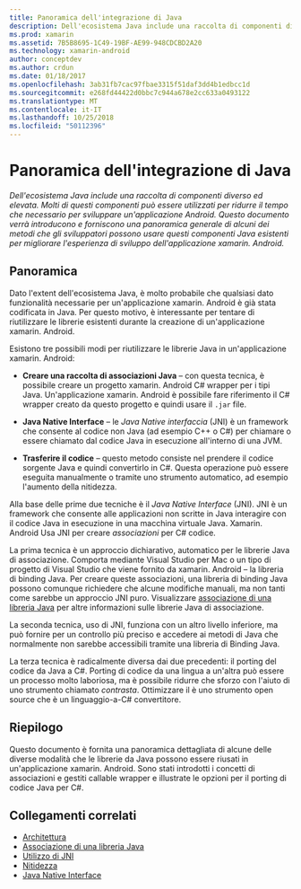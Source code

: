 ```yaml
---
title: Panoramica dell'integrazione di Java
description: Dell'ecosistema Java include una raccolta di componenti diverso ed elevata. Molti di questi componenti può essere utilizzati per ridurre il tempo che necessario per sviluppare un'applicazione Android. Questo documento verrà introducono e forniscono una panoramica generale di alcuni dei metodi che gli sviluppatori possono usare questi componenti Java esistenti per migliorare l'esperienza di sviluppo dell'applicazione xamarin. Android.
ms.prod: xamarin
ms.assetid: 7B5B8695-1C49-19BF-AE99-948CDCBD2A20
ms.technology: xamarin-android
author: conceptdev
ms.author: crdun
ms.date: 01/18/2017
ms.openlocfilehash: 3ab31fb7cac97fbae3315f51daf3dd4b1edbcc1d
ms.sourcegitcommit: e268fd44422d0bbc7c944a678e2cc633a0493122
ms.translationtype: MT
ms.contentlocale: it-IT
ms.lasthandoff: 10/25/2018
ms.locfileid: "50112396"
---
```

# <a name="java-integration-overview"></a>Panoramica dell'integrazione di Java

_Dell'ecosistema Java include una raccolta di componenti diverso ed elevata. Molti di questi componenti può essere utilizzati per ridurre il tempo che necessario per sviluppare un'applicazione Android. Questo documento verrà introducono e forniscono una panoramica generale di alcuni dei metodi che gli sviluppatori possono usare questi componenti Java esistenti per migliorare l'esperienza di sviluppo dell'applicazione xamarin. Android._


## <a name="overview"></a>Panoramica

Dato l'extent dell'ecosistema Java, è molto probabile che qualsiasi dato funzionalità necessarie per un'applicazione xamarin. Android è già stata codificata in Java. Per questo motivo, è interessante per tentare di riutilizzare le librerie esistenti durante la creazione di un'applicazione xamarin. Android. 

Esistono tre possibili modi per riutilizzare le librerie Java in un'applicazione xamarin. Android: 

-   **Creare una raccolta di associazioni Java** &ndash; con questa tecnica, è possibile creare un progetto xamarin. Android C# wrapper per i tipi Java. Un'applicazione xamarin. Android è possibile fare riferimento il C# wrapper creato da questo progetto e quindi usare il `.jar` file. 

-   **Java Native Interface** &ndash; le *Java Native* *interfaccia* (JNI) è un framework che consente al codice non Java (ad esempio C++ o C#) per chiamare o essere chiamato dal codice Java in esecuzione all'interno di una JVM. 

-   **Trasferire il codice** &ndash; questo metodo consiste nel prendere il codice sorgente Java e quindi convertirlo in C#. Questa operazione può essere eseguita manualmente o tramite uno strumento automatico, ad esempio l'aumento della nitidezza. 

Alla base delle prime due tecniche è il *Java Native Interface* (JNI). JNI è un framework che consente alle applicazioni non scritte in Java interagire con il codice Java in esecuzione in una macchina virtuale Java. Xamarin. Android Usa JNI per creare *associazioni* per C# codice. 

La prima tecnica è un approccio dichiarativo, automatico per le librerie Java di associazione. Comporta mediante Visual Studio per Mac o un tipo di progetto di Visual Studio che viene fornito da xamarin. Android &ndash; la libreria di binding Java. Per creare queste associazioni, una libreria di binding Java possono comunque richiedere che alcune modifiche manuali, ma non tanti come sarebbe un approccio JNI puro. Visualizzare [associazione di una libreria Java](~/android/platform/binding-java-library/index.md) per altre informazioni sulle librerie Java di associazione. 

La seconda tecnica, uso di JNI, funziona con un altro livello inferiore, ma può fornire per un controllo più preciso e accedere ai metodi di Java che normalmente non sarebbe accessibili tramite una libreria di Binding Java. 

La terza tecnica è radicalmente diversa dai due precedenti: il porting del codice da Java a C#. Porting di codice da una lingua a un'altra può essere un processo molto laboriosa, ma è possibile ridurre che sforzo con l'aiuto di uno strumento chiamato *contrasta*. Ottimizzare il è uno strumento open source che è un linguaggio-a-C# convertitore. 



## <a name="summary"></a>Riepilogo

Questo documento è fornita una panoramica dettagliata di alcune delle diverse modalità che le librerie da Java possono essere riusati in un'applicazione xamarin. Android. Sono stati introdotti i concetti di associazioni e gestiti callable wrapper e illustrate le opzioni per il porting di codice Java per C#. 


## <a name="related-links"></a>Collegamenti correlati

- [Architettura](~/android/internals/architecture.md)
- [Associazione di una libreria Java](~/android/platform/binding-java-library/index.md)
- [Utilizzo di JNI](~/android/platform/java-integration/working-with-jni.md)
- [Nitidezza](https://github.com/slluis/sharpen)
- [Java Native Interface](http://docs.oracle.com/javase/7/docs/technotes~/jni/index.html)
